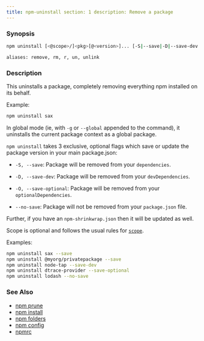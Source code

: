 ```yaml
---
title: npm-uninstall section: 1 description: Remove a package
---
```


### Synopsis

```bash
npm uninstall [<@scope>/]<pkg>[@<version>]... [-S|--save|-D|--save-dev|-O|--save-optional|--no-save]

aliases: remove, rm, r, un, unlink
```

### Description

This uninstalls a package, completely removing everything npm installed on its behalf.

Example:

```bash
npm uninstall sax
```

In global mode (ie, with `-g` or `--global` appended to the command), it uninstalls the current package context as a
global package.

`npm uninstall` takes 3 exclusive, optional flags which save or update the package version in your main package.json:

* `-S, --save`: Package will be removed from your `dependencies`.

* `-D, --save-dev`: Package will be removed from your `devDependencies`.

* `-O, --save-optional`: Package will be removed from your `optionalDependencies`.

* `--no-save`: Package will not be removed from your `package.json` file.

Further, if you have an `npm-shrinkwrap.json` then it will be updated as well.

Scope is optional and follows the usual rules for [`scope`](/using-npm/scope).

Examples:

```bash
npm uninstall sax --save
npm uninstall @myorg/privatepackage --save
npm uninstall node-tap --save-dev
npm uninstall dtrace-provider --save-optional
npm uninstall lodash --no-save
```

### See Also

* [npm prune](/commands/npm-prune)
* [npm install](/commands/npm-install)
* [npm folders](/configuring-npm/folders)
* [npm config](/commands/npm-config)
* [npmrc](/configuring-npm/npmrc)
